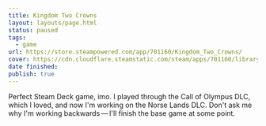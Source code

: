 ```yaml
---
title: Kingdom Two Crowns
layout: layouts/page.html
status: paused
tags:
  - game
url: https://store.steampowered.com/app/701160/Kingdom_Two_Crowns/
cover: https://cdn.cloudflare.steamstatic.com/steam/apps/701160/library_600x900_2x.jpg?t=1742904811
date finished: 
publish: true
---
```

Perfect Steam Deck game, imo. I played through the Call of Olympus DLC, which I loved, and now I'm working on the Norse Lands DLC. Don't ask me why I'm working backwards — I'll finish the base game at some point.